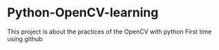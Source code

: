 # Python-OpenCV-learning
This project is about the practices of the OpenCV with python
First time using github
